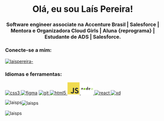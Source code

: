 <h1 align = "center"> Olá, eu sou Laís Pereira! </h1>
<h3 align = "center">  Software engineer associate na Accenture Brasil | Salesforce | Mentora e Organizadora Cloud Girls | Aluna {reprograma} | Estudante de ADS | Salesforce. </h3>

<h3 align = "left"> Conecte-se a mim: </h3>
<p align = "left">
<a href = "https://linkedin.com/in/laispereira-" target = "blank"> <img align = "center" src="https://cdn.jsdelivr.net/npm/simple-icons@3.0.1/icons/linkedin.svg" alt="laispereira-" height="30" width="40" /></a>
</p>
<h3 align =" left "> Idiomas e ferramentas: </h3>
<p align = "left"> <a href="https://www.w3schools.com/css/" target="_blank"> <img src = "https://raw.githubusercontent.com/devicons/devicon /master/icons/css3/css3-original-wordmark.svg "alt =" css3 "width =" 40 "height =" 40 "/> </a> 
<a href =" https://www.figma.com/ "target ="_blank"> <img src =" https://www.vectorlogo.zone/logos/figma/figma-icon.svg "alt =" figma "width =" 40 "height ="40"/></a> 
<a href="https://git-scm.com/" target="_blank"> <img src = "https://www.vectorlogo.zone/logos/git-scm/git-scm -icon.svg"alt ="git "largura =" 40 "altura ="40 "/> </a> 
<a href="https://www.w3.org/html/" target="_blank"> <img src =" https://raw.githubusercontent.com/devicons/devicon /master/icons/html5/html5-original-wordmark.svg "alt =" html5 "width =" 40 "height =" 40 "/> </a> 
<a href =" https://developer.mozilla.org / en-US / docs / Web / JavaScript "target =" _ blank "> <img src =" https://raw.githubusercontent.com/devicons/devicon/master/icons/javascript/javascript-original.svg "alt = "javascript" width = "40" height = "40"/> <a>  
<a href =" https: // nodejs.org "target =" _ blank "> <img src =" https://raw.githubusercontent.com/devicons/devicon/master/icons/nodejs/nodejs-original-wordmark.svg "alt =" nodejs "width = "40" height = "40" /> </a> 
<a href="https://reactjs.org/" target="_blank"> <img src = "https://raw.githubusercontent.com/devicons /devicon/master/icons/react/react-original-wordmark.svg "alt =" react "width =" 40 "height =" 40 "/> </a> 
<a href =" https: //www.adobe .com / products / xd.html "target =" _ blank "> <img src =" https://cdn.worldvectorlogo.com/logos/adobe-xd.svg "alt =" xd "width =" 40 "height =" 40 "/> </a> </p>
<p> <img align = "left" src = "https://github-readme-stats.vercel.app/api/top-langs?username=laisps&show_icons=true&locale=en&layout=compact" alt = "laisps" /> </p>
<p>  <img align = "center" src = "https://github-readme-stats.vercel.app/api?username=laisps&show_icons=true&locale=en" alt = "laisps" /> </p>
<p> <img align = "center" src = "https://github-readme-streak-stats.herokuapp.com/?user=laisps&" alt = "laisps" /> </p>
